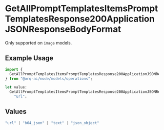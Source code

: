 # GetAllPromptTemplatesItemsPromptTemplatesResponse200ApplicationJSONResponseBodyFormat

Only supported on `image` models.

## Example Usage

```typescript
import {
  GetAllPromptTemplatesItemsPromptTemplatesResponse200ApplicationJSONResponseBodyFormat,
} from "@orq-ai/node/models/operations";

let value:
  GetAllPromptTemplatesItemsPromptTemplatesResponse200ApplicationJSONResponseBodyFormat =
    "url";
```

## Values

```typescript
"url" | "b64_json" | "text" | "json_object"
```